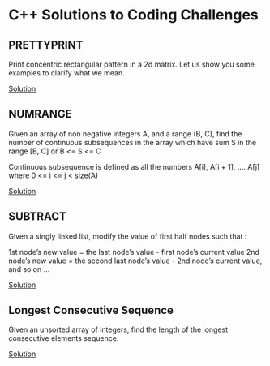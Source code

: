 # C++ Solutions to Coding Challenges

## PRETTYPRINT
Print concentric rectangular pattern in a 2d matrix. 
Let us show you some examples to clarify what we mean.

[Solution](https://github.com/alimir1/CPPCodingChallenges/blob/master/CodingSolutionsInCPP.cpp#L16)

## NUMRANGE
Given an array of non negative integers A, and a range (B, C), 
find the number of continuous subsequences in the array which have sum S in the range [B, C] or B <= S <= C

Continuous subsequence is defined as all the numbers A[i], A[i + 1], .... A[j]
where 0 <= i <= j < size(A)

[Solution](https://github.com/alimir1/CPPCodingChallenges/blob/master/CodingSolutionsInCPP.cpp#L65)

## SUBTRACT
Given a singly linked list, modify the value of first half nodes such that :

1st node’s new value = the last node’s value - first node’s current value
2nd node’s new value = the second last node’s value - 2nd node’s current value,
and so on …

[Solution](https://github.com/alimir1/CPPCodingChallenges/blob/master/CodingSolutionsInCPP.cpp#L152)

## Longest Consecutive Sequence
Given an unsorted array of integers, find the length of the longest consecutive elements sequence.

[Solution](https://github.com/alimir1/CPPCodingChallenges/blob/master/CodingSolutionsInCPP.cpp#L182)
